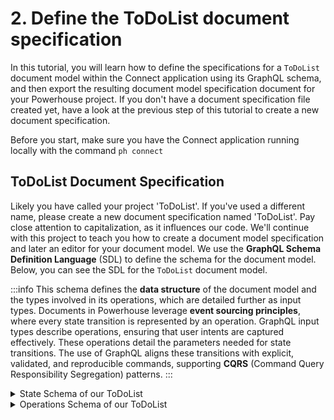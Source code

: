 # 2. Define the ToDoList document specification 

In this tutorial, you will learn how to define the specifications for a `ToDoList` document model within the Connect application using its GraphQL schema, and then export the resulting document model specification document for your Powerhouse project.
If you don't have a document specification file created yet, have a look at the previous step of this tutorial to create a new document specification.

Before you start, make sure you have the Connect application running locally with the command `ph connect`

## ToDoList Document Specification

Likely you have called your project 'ToDoList'. If you've used a different name, please create a new document specification named 'ToDoList'. Pay close attention to capitalization, as it influences our code.
We'll continue with this project to teach you how to create a document model specification and later an editor for your document model. We use the **GraphQL Schema Definition Language** (SDL) to define the schema for the document model. Below, you can see the SDL for the `ToDoList` document model.

:::info
This schema defines the **data structure** of the document model and the types involved in its operations, which are detailed further as input types.
Documents in Powerhouse leverage **event sourcing principles**, where every state transition is represented by an operation. GraphQL input types describe operations, ensuring that user intents are captured effectively. These operations detail the parameters needed for state transitions. The use of GraphQL aligns these transitions with explicit, validated, and reproducible commands, supporting **CQRS** (Command Query Responsibility Segregation) patterns.
:::



<details>
<summary>State Schema of our ToDoList</summary>

```graphql
# The state of our ToDoList
type ToDoListState {
  items: [ToDoItem!]!
}

# A single to-do item
type ToDoItem {
  id: ID!
  text: String!
  checked: Boolean!
}
```
</details>



<details>
<summary>Operations Schema of our ToDoList</summary>
```graphql
# Defines a GraphQL input type for adding a new to-do item
input AddTodoItemInput {
  id: ID!
  text: String!
}

# Defines a GraphQL input type for updating a to-do item
input UpdateTodoItemInput {
  id: ID!
  text: String
  checked: Boolean
}

# Defines a GraphQL input type for deleting a to-do item
input DeleteTodoItemInput {
  id: ID!
}
```
</details>

## Define the Document Model

To be able to define the document model, you need to open the document model editor in Connect. 

#### The steps below show you how to do this:

1. In the Connect application, click on **'document model'** to open the document model specification editor.
2. Name your document model 'ToDoList' in the Connect application, paying close attention to capitalization. 
3. You'll be presented with a form to fill in metadata about the document model. Fill in the details in the respective fields. 

    In the **Document Type** field, type `powerhouse/todolist`. This defines the new type of document that will be created with this document model specification.
    
    ![ToDoList Document Model Form Metadata](./images/DocumentModelHeader.png)

4. In the code editor, you can see the SDL for the document model. Replace the existing SDL template with the SDL defined in the [State Schema](#state-schema) section. Only copy and paste the types, leaving the inputs for the next step. You can, however, already press the 'Sync with schema' button to set the initial state of your document model specification based on your Schema Definition Language. 
5. Below the editor, find the input field `Add module`. You'll use this to create and name a module for organizing your input operations. In this case, we will name the module `to_do_list`. Press enter.
6. Now there is a new field, called `Add operation`. Here you will have to add each input operation to the module, one by one.
7. Inside the `Add operation` field, type `ADD_TODO_ITEM` and press enter. A small editor will appear underneath it, with an empty input type that you have to fill. Copy the first input type from the [Operations Schema](#operations-schema) section and paste it in the editor. The editor should look like this:

    ```graphql
    input AddTodoItemInput {
        id: ID!
        text: String!
    }
    ```

8. Repeat the process from step 7 for the other input operations: `UPDATE_TODO_ITEM` and `DELETE_TODO_ITEM`. You may have noticed that you only need to add the name of the operation (e.g., `UPDATE_TODO_ITEM`, `DELETE_TODO_ITEM`) without the `Input` suffix. It will then be generated once you press enter.

9. Once you have added all the input operations, click the `Export` button at the top right of the editor to save the document model specification document to your local machine. Ideally, you should save your file in the root of your Powerhouse project on your machine.

Check below screenshot for the complete implementation:

![ToDoList Document Model](./images/DocumentModelOperations.png)

Up next, you'll learn how to implement the runtime logic and components that will use the `ToDoList` document model specification you've just created and exported. 